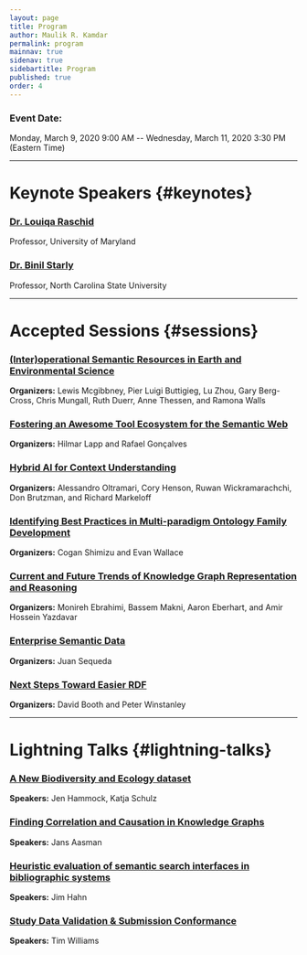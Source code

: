 ```yaml
---
layout: page
title: Program
author: Maulik R. Kamdar
permalink: program
mainnav: true
sidenav: true
sidebartitle: Program
published: true
order: 4
---
```


### Event Date: 

Monday, March 9, 2020 9:00 AM -- Wednesday, March 11, 2020 3:30 PM (Eastern Time)

----------------------------------------------------------------

# Keynote Speakers {#keynotes}

### [**Dr. Louiqa Raschid**](https://us2ts.org/keynote-louiqa-raschid)

Professor, University of Maryland

### [**Dr. Binil Starly**](https://us2ts.org/keynote-binil-starly)

Professor, North Carolina State University


----------------------------------------------------------------

# Accepted Sessions {#sessions}

### [**(Inter)operational Semantic Resources in Earth and Environmental Science**](https://us2ts.org/program-interoperational-earth-environment-semantics)

**Organizers:** Lewis Mcgibbney, Pier Luigi Buttigieg, Lu Zhou, Gary Berg-Cross, Chris Mungall, Ruth Duerr, Anne Thessen, and Ramona Walls


### [**Fostering an Awesome Tool Ecosystem for the Semantic Web**](https://us2ts.org/program-tool-ecosystem)

**Organizers:** Hilmar Lapp and Rafael Gonçalves


### [**Hybrid AI for Context Understanding**](https://us2ts.org/program-hybrid-ai)

**Organizers:** Alessandro Oltramari, Cory Henson, Ruwan Wickramarachchi, Don Brutzman, and Richard Markeloff


### [**Identifying Best Practices in Multi-paradigm Ontology Family Development**](https://us2ts.org/program-ontology-best-practices)

**Organizers:** Cogan Shimizu and Evan Wallace


### [**Current and Future Trends of Knowledge Graph Representation and Reasoning**](https://us2ts.org/program-current-future-kr-trends)

**Organizers:** Monireh Ebrahimi, Bassem Makni, Aaron Eberhart, and Amir Hossein Yazdavar

### [**Enterprise Semantic Data**](https://us2ts.org/program-enterprise-semantic-data)

**Organizers:** Juan Sequeda

### [**Next Steps Toward Easier RDF**](https://us2ts.org/program-easier-rdf)

**Organizers:** David Booth and Peter Winstanley

----------------------------------------------------------------

# Lightning Talks {#lightning-talks}

### [**A New Biodiversity and Ecology dataset**](https://us2ts.org/lightning-talks#biodiversity)

**Speakers:** Jen Hammock, Katja Schulz

### [**Finding Correlation and Causation in Knowledge Graphs**](https://us2ts.org/lightning-talks#correlation-causation)

**Speakers:** Jans Aasman

### [**Heuristic evaluation of semantic search interfaces in bibliographic systems**](https://us2ts.org/lightning-talks#bibliographic)

**Speakers:** Jim Hahn

### [**Study Data Validation & Submission Conformance**](https://us2ts.org/lightning-talks#study-validation)

**Speakers:** Tim Williams
